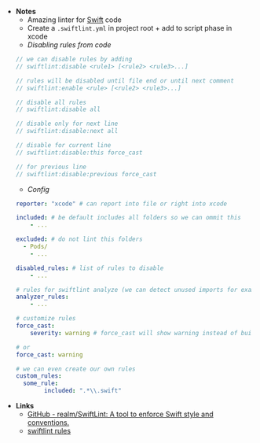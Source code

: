 - **Notes**
	- Amazing linter for [Swift](../Swift.md) code
	- Create a `.swiftlint.yml`  in project root + add to script phase in xcode
	- *Disabling rules from code*
	```swift
	// we can disable rules by adding
	// swiftlint:disable <rule1> [<rule2> <rule3>...]

	// rules will be disabled until file end or until next comment
	// swiftlint:enable <rule> [<rule2> <rule3>...]

	// disable all rules
	// swiftlint:disable all

	// disable only for next line
	// swiftlint:disable:next all

	// disable for current line
	// swiftlint:disable:this force_cast

	// for previous line
	// swiftlint:disable:previous force_cast
	```
	- *Config*
	```yaml
	reporter: "xcode" # can report into file or right into xcode

	included: # be default includes all folders so we can ommit this
		- ...

	excluded: # do not lint this folders
	  - Pods/
		- ...

	disabled_rules: # list of rules to disable
		- ...

	# rules for swiftlint analyze (we can detect unused imports for example)
	analyzer_rules:
		- ...

	# customize rules
	force_cast:
		severity: warning # force_cast will show warning instead of build error

	# or
	force_cast: warning

	# we can even create our own rules
	custom_rules:
	  some_rule:
			included: ".*\\.swift"
	```
- **Links**
	- [GitHub - realm/SwiftLint: A tool to enforce Swift style and conventions.](https://github.com/realm/SwiftLint)
	- [swiftlint rules](https://realm.github.io/SwiftLint/rule-directory.html)

